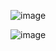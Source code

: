![image](https://github.com/user-attachments/assets/53555655-ac02-4adc-ae24-02783ba22cc1)

![image](https://github.com/user-attachments/assets/b05ed474-d9c7-455d-be2b-685c494cfbed)

